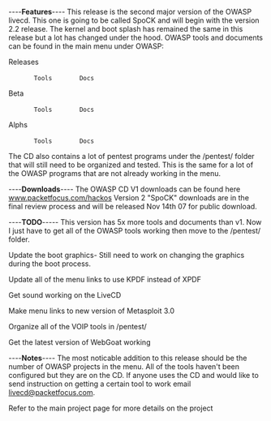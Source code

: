 \----**Features**---- This release is the second major version of the
OWASP livecd. This one is going to be called SpoCK and will begin with
the version 2.2 release. The kernel and boot splash has remained the
same in this release but a lot has changed under the hood. OWASP tools
and documents can be found in the main menu under OWASP:

Releases

`       Tools`
`       Docs`

Beta

`       Tools`
`       Docs`

Alphs

`       Tools`
`       Docs`

The CD also contains a lot of pentest programs under the /pentest/
folder that will still need to be organized and tested. This is the same
for a lot of the OWASP programs that are not already working in the
menu.

\----**Downloads**---- The OWASP CD V1 downloads can be found here
www.packetfocus.com/hackos Version 2 "SpoCK" downloads are in the final
review process and will be released Nov 14th 07 for public download.

\----**TODO**----- This version has 5x more tools and documents than v1.
Now I just have to get all of the OWASP tools working then move to the
/pentest/ folder.

Update the boot graphics- Still need to work on changing the graphics
during the boot process.

Update all of the menu links to use KPDF instead of XPDF

Get sound working on the LiveCD

Make menu links to new version of Metasploit 3.0

Organize all of the VOIP tools in /pentest/

Get the latest version of WebGoat working

\----**Notes**---- The most noticable addition to this release should be
the number of OWASP projects in the menu. All of the tools haven't been
configured but they are on the CD. If anyone uses the CD and would like
to send instruction on getting a certain tool to work email
livecd@packetfocus.com.

Refer to the main project page for more details on the project